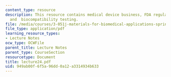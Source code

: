 ```yaml
---
content_type: resource
description: This resource contains medical device business, FDA regulatory branches
  and  biocompatibility testing.
file: /media/courses/3-051j-materials-for-biomedical-applications-spring-2006/949ab00f6f5a96dd0a12a3314934b633_lecture24.pdf
file_type: application/pdf
learning_resource_types:
- Lecture Notes
ocw_type: OCWFile
parent_title: Lecture Notes
parent_type: CourseSection
resourcetype: Document
title: lecture24.pdf
uid: 949ab00f-6f5a-96dd-0a12-a3314934b633
---
```

